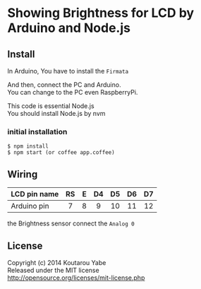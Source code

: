# Showing Brightness for LCD by Arduino and Node.js

## Install
In Arduino, You have to install the `Firmata`  

And then, connect the PC and Arduino.  
You can change to the PC even RaspberryPi.

This code is essential Node.js  
You should install Node.js by nvm

### initial installation

```ShellScript
$ npm install
$ npm start (or coffee app.coffee)
```

## Wiring
| LCD pin name | RS | E  | D4 | D5 | D6 | D7 |
|:-------------|:--:|:--:|:--:|:--:|:--:|:--:|
| Arduino pin  | 7  | 8  | 9  | 10 | 11 | 12 |

the Brightness sensor connect the `Analog 0`

## License
Copyright (c) 2014 Koutarou Yabe  
Released under the MIT license  
http://opensource.org/licenses/mit-license.php
